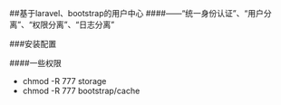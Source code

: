 ##基于laravel、bootstrap的用户中心
####——“统一身份认证”、“用户分离”、“权限分离”、“日志分离”

###安装配置

####一些权限

* chmod -R 777 storage
* chmod -R 777 bootstrap/cache



